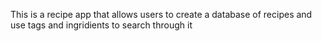 This is a recipe app that allows users to create a database
of recipes and use tags and ingridients to search through it